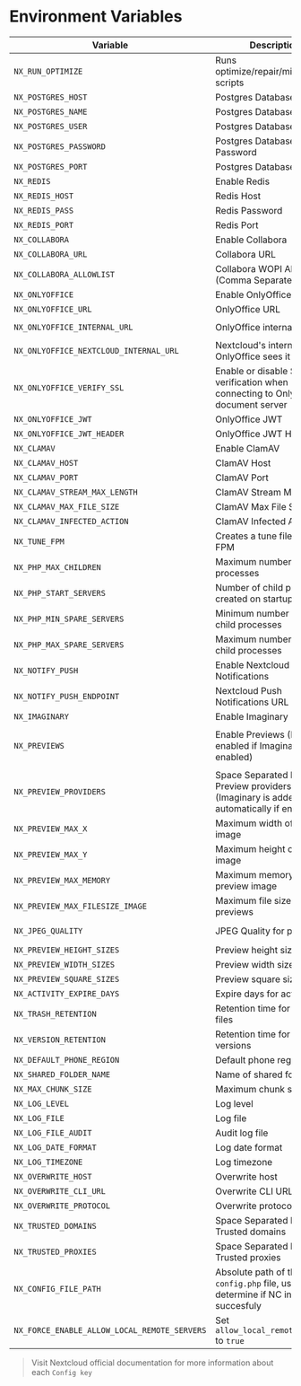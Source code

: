 # Environment Variables

| Variable                                     | Description                                                                             |            App(s)             |                                           Config Key(s)                                            |              Default               |                       Example                       |
| -------------------------------------------- | --------------------------------------------------------------------------------------- | :---------------------------: | :------------------------------------------------------------------------------------------------: | :--------------------------------: | :-------------------------------------------------: |
| `NX_RUN_OPTIMIZE`                            | Runs optimize/repair/migration scripts                                                  |                               |                                                                                                    |               `true`               |                       `false`                       |
| `NX_POSTGRES_HOST`                           | Postgres Database Host                                                                  |           `system`            |                                              `dbhost`                                              |                `""`                |                   `192.168.1.100`                   |
| `NX_POSTGRES_NAME`                           | Postgres Database Name                                                                  |           `system`            |                                              `dbname`                                              |                `""`                |                     `nextcloud`                     |
| `NX_POSTGRES_USER`                           | Postgres Database User                                                                  |           `system`            |                                              `dbuser`                                              |                `""`                |                     `nextcloud`                     |
| `NX_POSTGRES_PASSWORD`                       | Postgres Database Password                                                              |           `system`            |                                            `dbpassword`                                            |                `""`                |                     `my-secret`                     |
| `NX_POSTGRES_PORT`                           | Postgres Database Port                                                                  |           `system`            |                                              `dbport`                                              |               `5432`               |                       `5555`                        |
| `NX_REDIS`                                   | Enable Redis                                                                            |                               |                                                                                                    |               `true`               |                       `false`                       |
| `NX_REDIS_HOST`                              | Redis Host                                                                              |           `system`            |                                            `redis:host`                                            |                `""`                |                    `redis.local`                    |
| `NX_REDIS_PASS`                              | Redis Password                                                                          |           `system`            |                                          `redis:password`                                          |                `""`                |                     `my-secret`                     |
| `NX_REDIS_PORT`                              | Redis Port                                                                              |           `system`            |                                            `redis:port`                                            |               `6379`               |                       `1234`                        |
| `NX_COLLABORA`                               | Enable Collabora                                                                        |                               |                                                                                                    |              `false`               |                       `true`                        |
| `NX_COLLABORA_URL`                           | Collabora URL                                                                           |        `richdocuments`        |                                   `wopi_url` \ `public_wopi_url`                                   |                `""`                |           `https://collabora.example.com`           |
| `NX_COLLABORA_ALLOWLIST`                     | Collabora WOPI Allow List (Comma Separated)                                             |        `richdocuments`        |                                          `wopi_allowlist`                                          |                `""`                |             `172.16.0.0/12,10.0.0.0/12`             |
| `NX_ONLYOFFICE`                              | Enable OnlyOffice                                                                       |                               |                                                                                                    |              `false`               |                       `true`                        |
| `NX_ONLYOFFICE_URL`                          | OnlyOffice URL                                                                          |         `onlyoffice`          |                                        `DocumentServerUrl`                                         |                `""`                |          `https://onlyoffice.example.com`           |
| `NX_ONLYOFFICE_INTERNAL_URL`                 | OnlyOffice internal URL                                                                 |         `onlyoffice`          |                                    `DocumentServerInternalUrl`                                     |                `""`                | `http://onlyoffice.ix-onlyoffice.svc.cluster.local` |
| `NX_ONLYOFFICE_NEXTCLOUD_INTERNAL_URL`       | Nextcloud's internal URL as OnlyOffice sees it                                          |         `onlyoffice`          |                                            `StorageUrl`                                            |                `""`                |  `http://nextcloud.ix-nextcloud.svc.cluster.local`  |
| `NX_ONLYOFFICE_VERIFY_SSL`                   | Enable or disable SSL verification when connecting to OnlyOffice document server        |         `onlyoffice`          |                                         `verify_peer_off`                                          |               `true`               |                       `false`                       |
| `NX_ONLYOFFICE_JWT`                          | OnlyOffice JWT                                                                          |         `onlyoffice`          |                                            `jwt_secret`                                            |                `""`                |            `random_string_of_characters`            |
| `NX_ONLYOFFICE_JWT_HEADER`                   | OnlyOffice JWT Header                                                                   |         `onlyoffice`          |                                            `jwt_header`                                            |                `""`                |                   `Authorization`                   |
| `NX_CLAMAV`                                  | Enable ClamAV                                                                           |                               |                                                                                                    |              `false`               |                       `true`                        |
| `NX_CLAMAV_HOST`                             | ClamAV Host                                                                             |       `files_antivirus`       |                                             `av_host`                                              |                `""`                |                   `clamav.local`                    |
| `NX_CLAMAV_PORT`                             | ClamAV Port                                                                             |       `files_antivirus`       |                                             `av_port`                                              |                `""`                |                       `3310`                        |
| `NX_CLAMAV_STREAM_MAX_LENGTH`                | ClamAV Stream Max Length                                                                |       `files_antivirus`       |                                       `av_stream_max_length`                                       |             `26214400`             |                      `1048576`                      |
| `NX_CLAMAV_MAX_FILE_SIZE`                    | ClamAV Max File Size                                                                    |       `files_antivirus`       |                                         `av_max_file_size`                                         |                `-1`                |                      `1048576`                      |
| `NX_CLAMAV_INFECTED_ACTION`                  | ClamAV Infected Action                                                                  |       `files_antivirus`       |                                        `av_infected_action`                                        |             `only_log`             |                      `delete`                       |
| `NX_TUNE_FPM`                                | Creates a tune file for PHP-FPM                                                         |                               |                                                                                                    |               `true`               |                       `false`                       |
| `NX_PHP_MAX_CHILDREN`                        | Maximum number of child processes                                                       |                               |                                                                                                    |                `20`                |                        `50`                         |
| `NX_PHP_START_SERVERS`                       | Number of child processes created on startup                                            |                               |                                                                                                    |                `5`                 |                        `10`                         |
| `NX_PHP_MIN_SPARE_SERVERS`                   | Minimum number of spare child processes                                                 |                               |                                                                                                    |                `5`                 |                        `10`                         |
| `NX_PHP_MAX_SPARE_SERVERS`                   | Maximum number of spare child processes                                                 |                               |                                                                                                    |                `15`                |                        `20`                         |
| `NX_NOTIFY_PUSH`                             | Enable Nextcloud Push Notifications                                                     |         `notify_push`         |                                      See `NX_NOTIFY_PUSH_URL`                                      |               `true`               |                       `false`                       |
| `NX_NOTIFY_PUSH_ENDPOINT`                    | Nextcloud Push Notifications URL                                                        |         `notify_push`         |                                          `base_endpoint`                                           |                `""`                |          `https://cloud.example.com/push`           |
| `NX_IMAGINARY`                               | Enable Imaginary                                                                        |           `system`            |                                      `preview_imaginary_url`                                       |               `true`               |                       `false`                       |
| `NX_PREVIEWS`                                | Enable Previews (Forced enabled if Imaginary is enabled)                                | `system` / `previewgenerator` | `system:enable_previews`, `system:enablePreviewProviders` and see `NX_PREVIEW_`, `NX_JPEG_QUALITY` |               `true`               |                       `false`                       |
| `NX_PREVIEW_PROVIDERS`                       | Space Separated list of Preview providers (Imaginary is added automatically if enabled) |           `system`            |                                     `enabledPreviewProviders`                                      |                `""`                |                   `JPEG PNG BPM`                    |
| `NX_PREVIEW_MAX_X`                           | Maximum width of preview image                                                          |           `system`            |                                          `preview_max_x`                                           |               `2048`               |                       `1024`                        |
| `NX_PREVIEW_MAX_Y`                           | Maximum height of preview image                                                         |           `system`            |                                          `preview_max_y`                                           |               `2048`               |                       `1024`                        |
| `NX_PREVIEW_MAX_MEMORY`                      | Maximum memory for preview image                                                        |           `system`            |                                        `preview_max_memory`                                        |               `1024`               |                        `512`                        |
| `NX_PREVIEW_MAX_FILESIZE_IMAGE`              | Maximum file size for image previews                                                    |           `system`            |                                    `preview_max_filesize_image`                                    |                `50`                |                        `25`                         |
| `NX_JPEG_QUALITY`                            | JPEG Quality for previews                                                               | `system` / `previewgenerator` |                           `system:jpeg_quality` / `preview:jpeg_quality`                           |                `60`                |                        `80`                         |
| `NX_PREVIEW_HEIGHT_SIZES`                    | Preview height sizes                                                                    |      `previewgenerator`       |                                           `heightSizes`                                            |               `256`                |                        `512`                        |
| `NX_PREVIEW_WIDTH_SIZES`                     | Preview width sizes                                                                     |      `previewgenerator`       |                                            `widthSizes`                                            |             `256 384`              |                     `512 1024`                      |
| `NX_PREVIEW_SQUARE_SIZES`                    | Preview square sizes                                                                    |      `previewgenerator`       |                                           `squareSizes`                                            |              `32 256`              |                      `64 512`                       |
| `NX_ACTIVITY_EXPIRE_DAYS`                    | Expire days for activity app                                                            |           `system`            |                                       `activity_expire_days`                                       |                `90`                |                        `60`                         |
| `NX_TRASH_RETENTION`                         | Retention time for deleted files                                                        |           `system`            |                                  `trashbin_retention_obligation`                                   |               `auto`               |                       `30,60`                       |
| `NX_VERSION_RETENTION`                       | Retention time for old versions                                                         |           `system`            |                                  `versions_retention_obligation`                                   |               `auto`               |                       `30,60`                       |
| `NX_DEFAULT_PHONE_REGION`                    | Default phone region                                                                    |           `system`            |                                       `default_phone_region`                                       |                `GR`                |                        `US`                         |
| `NX_SHARED_FOLDER_NAME`                      | Name of shared folder                                                                   |           `system`            |                                        `share_folder_name`                                         |              `Shared`              |                      `Common`                       |
| `NX_MAX_CHUNK_SIZE`                          | Maximum chunk size                                                                      |            `files`            |                                          `max_chunk_size`                                          |             `10485760`             |                     `104857600`                     |
| `NX_LOG_LEVEL`                               | Log level                                                                               |           `system`            |                                             `loglevel`                                             |                `2`                 |                         `0`                         |
| `NX_LOG_FILE`                                | Log file                                                                                |           `system`            |                                             `logfile`                                              | `/var/www/html/data/nextcloud.log` |                `/logs/nextcloud.log`                |
| `NX_LOG_FILE_AUDIT`                          | Audit log file                                                                          |           `system`            |                                           `logfile_file`                                           |   `/var/www/html/data/audit.log`   |                  `/logs/audit.log`                  |
| `NX_LOG_DATE_FORMAT`                         | Log date format                                                                         |           `system`            |                                          `logdateformat`                                           |           `d/m/Y H:i:s`            |                   `D d/m/Y H:i:s`                   |
| `NX_LOG_TIMEZONE`                            | Log timezone                                                                            |           `system`            |                                           `logtimezone`                                            |               `$TZ`                |                   `Europe/Athens`                   |
| `NX_OVERWRITE_HOST`                          | Overwrite host                                                                          |           `system`            |                                          `overwritehost`                                           |                `""`                |                 `cloud.example.com`                 |
| `NX_OVERWRITE_CLI_URL`                       | Overwrite CLI URL                                                                       |           `system`            |                                        `overwrite.cli.url`                                         |                `""`                |             `https://cloud.example.com`             |
| `NX_OVERWRITE_PROTOCOL`                      | Overwrite protocol                                                                      |           `system`            |                                        `overwriteprotocol`                                         |                `""`                |                       `https`                       |
| `NX_TRUSTED_DOMAINS`                         | Space Separated list of Trusted domains                                                 |           `system`            |                                         `trusted_domains`                                          |                `""`                |            `localhost cloud.example.com`            |
| `NX_TRUSTED_PROXIES`                         | Space Separated list of Trusted proxies                                                 |           `system`            |                                         `trusted_proxies`                                          |                `""`                |     `10.0.0.0/8 172.16.0.0./12 192.168.0.0/16`      |
| `NX_CONFIG_FILE_PATH`                        | Absolute path of the `config.php` file, used to determine if NC installed succesfuly    |                               |                                                                                                    | `/var/www/html/config/config.php`  |                `/config/config.php`                 |
| `NX_FORCE_ENABLE_ALLOW_LOCAL_REMOTE_SERVERS` | Set `allow_local_remote_servers` to `true`                                              |                               |                                    `allow_local_remote_servers`                                    |              `false`               |                       `true`                        |

> Visit Nextcloud official documentation for more information about each `Config key`

